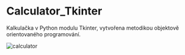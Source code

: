 # Calculator_Tkinter
Kalkulačka v Python modulu Tkinter, vytvořena metodikou objektově orientovaného programování.

![calculator](https://github.com/AlesTrnka/Calculator_Tkinter/assets/122735548/bfde1fee-cec4-4571-af82-32889475726b)
